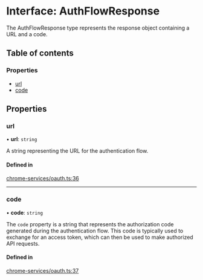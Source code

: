 # Interface: AuthFlowResponse

The AuthFlowResponse type represents the response object containing a URL and a code.

## Table of contents

### Properties

- [url](../wiki/AuthFlowResponse#url)
- [code](../wiki/AuthFlowResponse#code)

## Properties

### url

• **url**: `string`

A string representing the URL for the authentication flow.

#### Defined in

[chrome-services/oauth.ts:36](https://github.com/shaineoneal/final_extension/blob/018e8b4/src/chrome-services/oauth.ts#L36)

___

### code

• **code**: `string`

The `code` property is a string that represents the authorization code
generated during the authentication flow. This code is typically used to exchange for an access
token, which can then be used to make authorized API requests.

#### Defined in

[chrome-services/oauth.ts:37](https://github.com/shaineoneal/final_extension/blob/018e8b4/src/chrome-services/oauth.ts#L37)
